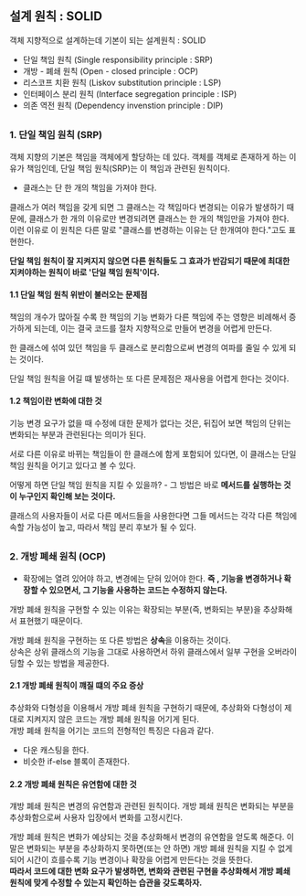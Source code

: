 ## 설계 원칙 : SOLID
객체 지향적으로 설계하는데 기본이 되는 설계원칙 : SOLID  
+ 단일 책임 원칙 (Single responsibility principle : SRP)
+ 개방 - 폐쇄 원칙 (Open - closed principle : OCP)
+ 리스코프 치환 원칙 (Liskov substitution principle : LSP)
+ 인터페이스 분리 원칙 (Interface segregation principle : ISP)
+ 의존 역전 원칙 (Dependency invenstion principle : DIP)
##

### 1. 단일 책임 원칙 (SRP)
객체 지향의 기본은 책임을 객체에게 할당하는 데 있다. 객체를 객체로 존재하게 하는 이유가 책임인데, 단일 책임 원칙(SRP)는 이 책임과 관련된 원칙이다.  
 + 클래스는 단 한 개의 책임을 가져야 한다.  

클래스가 여러 책임을 갖게 되면 그 클래스는 각 책임마다 변경되는 이유가 발생하기 때문에, 클래스가 한 개의 이유로만 변경되려면 클래스는 한 개의 책임만을 가져야 한다.  
이런 이유로 이 원칙은 다른 말로 "클래스를 변경하는 이유는 단 한개여야 한다."고도 표현한다.  

**단일 책임 원칙이 잘 지켜지지 않으면 다른 원칙들도 그 효과가 반감되기 때문에 최대한 지켜야하는 원칙이 바로 '단일 책임 원칙'이다.**

#### 1.1 단일 책임 원칙 위반이 불러오는 문제점
책임의 개수가 많아질 수록 한 책임의 기능 변화가  다른 책임에 주는 영향은 비례해서 증가하게 되는데, 이는 결국 코드를 절차 지향적으로 만들어 변경을 어렵게 만든다.

한 클래스에 섞여 있던 책임을 두 클래스로 분리함으로써 변경의 여파를 줄일 수 있게 되는 것이다.

단일 책임 원칙을 어길 떄 발생하는 또 다른 문제점은 재사용을 어렵게 한다는 것이다.

#### 1.2 책임이란 변화에 대한 것
기능 변경 요구가 없을 때 수정에 대한 문제가 없다는 것은, 뒤집어 보면 책임의 단위는 변화되는 부분과 관련된다는 의미가 된다.

서로 다른 이유로 바뀌는 책임들이 한 클래스에 함게 포함되어 있다면, 이 클래스는 단일 책임 원칙을 어기고 있다고 볼 수 있다.

어떻게 하면 단일 책임 원칙을 지킬 수 있을까? - 그 방법은 바로 **메서드를 실행하는 것이 누구인지 확인해 보는 것이다.**

클래스의 사용자들이 서로 다른 메서드들을 사용한다면 그들 메서드는 각각 다른 책임에 속할 가능성이 높고, 따라서 책임 분리 후보가 될 수 있다.
##
### 2. 개방 폐쇄 원칙 (OCP)
+ 확장에는 열려 있어야 하고, 변경에는 닫혀 있어야 한다. **즉 , 기능을 변경하거나 확장할 수 있으면서, 그 기능을 사용하는 코드는 수정하지 않는다.**

개방 폐쇄 원칙을 구현할 수 있는 이유는 확장되는 부분(즉, 변화되는 부분)을 추상화해서 표현했기 때문이다.

개방 폐쇄 원칙을 구현하는 또 다른 방법은 **상속**을 이용하는 것이다.  
상속은 상위 클래스의 기능을 그대로 사용하면서 하위 클래스에서 일부 구현을 오버라이딩할 수 있는 방법을 제공한다.

#### 2.1 개방 폐쇄 원칙이 꺠질 떄의 주요 증상
추상화와 다형성을 이용해서 개방 폐쇄 원칙을 구현하기 때문에, 추상화와 다형성이 제대로 지켜지지 않은 코드는 개방 폐쇄 원칙을 어기게 된다.  
개방 폐쇄 원칙을 어기는 코드의 전형적인 특징은 다음과 같다.
+ 다운 캐스팅을 한다.
+ 비슷한 if-else 블록이 존재한다.

#### 2.2 개방 폐쇄 원칙은 유연함에 대한 것
걔방 폐쇄 원칙은 변경의 유연함과 관련된 원칙이다. 개방 폐쇄 원칙은 변화되는 부분을 추상화함으로써 사용자 입장에서 변화를 고정시킨다.  

개방 폐쇄 원칙은 변화가 예상되는 것을 추상화해서 변경의 유연함을 얻도록 해준다. 이 말은 변화되는 부분을 추상화하지 못하면(또는 안 하면) 개방 폐쇄 원칙을 지킬 수 없게 되어 시간이 흐를수록 기능 변경이나 확장을 어렵게 만든다는 것을 뜻한다.  
**따라서 코드에 대한 변화 요구가 발생하면, 변화와 관련된 구현을 추상화해서 개방 폐쇄 원칙에 맞게 수정할 수 있는지 확인하는 습관을 갖도록하자.**
